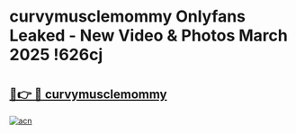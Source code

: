 # curvymusclemommy Onlyfans Leaked - New Video & Photos March 2025 !626cj

# <h2><a href="https://9en2g3.iuczelnia.edu.pl?title=curvymusclemommy&ref=626cj">🔗👉 🔴 curvymusclemommy</a></h2>

[![acn](https://github.com/user-attachments/assets/0f9c940e-d8b0-45ae-aac7-cd30a18b3e1c)](https://9en2g3.iuczelnia.edu.pl?title=curvymusclemommy&ref=626cj)

